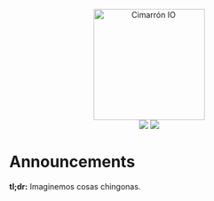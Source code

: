 <p align="center">
<img src="http://cimarron.io/assets/images/logo.png" width="200" alt="Cimarrón IO"><br>
<a href="https://www.cimarron.io]/" target="_blank"><img src="https://img.shields.io/badge/website-Cimarr%C3%B3n%20IO-cd0d7a.svg"></a>
<a href="http://tacosdedatos.slack.com/" target="_blank"><img src="https://img.shields.io/badge/slack-tacosdedatos-19267c.svg"></a>
</p>


# Announcements

**tl;dr:** Imaginemos cosas chingonas.
